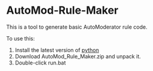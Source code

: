 # AutoMod-Rule-Maker

This is a tool to generate basic AutoModerator rule code.

To use this:

1. Install the latest version of [python](https://www.python.org/downloads/)
2. Download AutoMod_Rule_Maker.zip and unpack it.
3. Double-click run.bat
